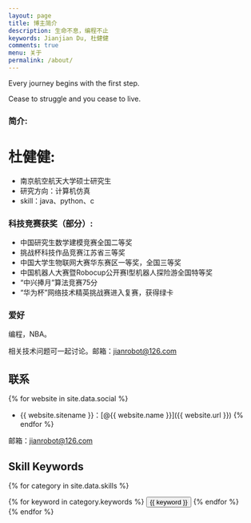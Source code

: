 ```yaml
---
layout: page
title: 博主简介
description: 生命不息，编程不止
keywords: Jianjian Du, 杜健健
comments: true
menu: 关于
permalink: /about/
---
```


Every journey begins with the first step.

Cease to struggle and you cease to live. 

### 简介:

# 杜健健:

- 南京航空航天大学硕士研究生
- 研究方向：计算机仿真
- skill：java、python、c

### 科技竞赛获奖（部分）:

- 中国研究生数学建模竞赛全国二等奖
- 挑战杯科技作品竞赛江苏省三等奖
- 中国大学生物联网大赛华东赛区一等奖，全国三等奖
- 中国机器人大赛暨Robocup公开赛I型机器人探险游全国特等奖
- “中兴捧月”算法竞赛75分
- “华为杯”网络技术精英挑战赛进入复赛，获得绿卡




### 爱好

编程，NBA。

相关技术问题可一起讨论。邮箱：jianrobot@126.com



## 联系

{% for website in site.data.social %}
* {{ website.sitename }}：[@{{ website.name }}]({{ website.url }})
{% endfor %}

邮箱：jianrobot@126.com

## Skill Keywords

{% for category in site.data.skills %}
<div class="btn-inline">
{% for keyword in category.keywords %}
<button class="btn btn-outline" type="button">{{ keyword }}</button>
{% endfor %}
</div>
{% endfor %}
